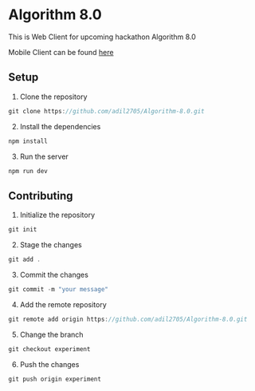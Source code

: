 # Algorithm 8.0
<p>This is Web Client for upcoming hackathon Algorithm 8.0</p>
<p>Mobile Client can be found <a href="https://github.com/ArmanKhanTech/Algorithm">here</a></p>

## Setup
1. Clone the repository
```js
git clone https://github.com/adil2705/Algorithm-8.0.git
```
2. Install the dependencies
```js
npm install
```
3. Run the server
```js
npm run dev
```

## Contributing
1. Initialize the repository
```js
git init
```
2. Stage the changes
```js
git add .
```
3. Commit the changes
```js
git commit -m "your message"
```
4. Add the remote repository
```js
git remote add origin https://github.com/adil2705/Algorithm-8.0.git
```
5. Change the branch
```js
git checkout experiment
```
6. Push the changes
```js
git push origin experiment
```

